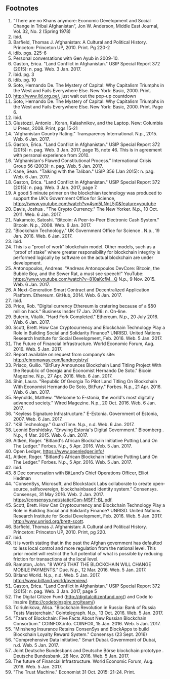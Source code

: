 ## Footnotes

1. “There are no Khans anymore: Economic Development and Social Change in Tribal Afghanistan”, Jon W. Anderson, Middle East Journal, Vol. 32, No. 2 (Spring 1978) 
2.  ibid.
3. Barfield, Thomas J. Afghanistan: A Cultural and Political History. Princeton: Princeton UP, 2010. Print. Pg 220-2
4. idib. pgs. 225-6
5. Personal conversations with Gen Ayub in 2009-10.
6. Gaston, Erica. "Land Conflict in Afghanistan." USIP Special Report 372 (2015): n. pag. Web. 3 Jan. 2017. 
7. ibid. pg. 3
8. idib. pg. 10
9. Soto, Hernando De. The Mystery of Capital: Why Capitalism Triumphs in the West and Fails Everywhere Else. New York: Basic, 2000. Print.
10. http://www.ild.org.pe/, just wait out the pop-up countdown
11. Soto, Hernando De. The Mystery of Capital: Why Capitalism Triumphs in the West and Fails Everywhere Else. New York: Basic, 2000. Print. Page 6.
12. ibid.
13. Giustozzi, Antonio . Koran, Kalashnikov, and the Laptop. New: Columbia U Press, 2008. Print,  pgs 15-21
14. "Afghanistan Country Rating." Transparency International. N.p., 2015. Web. 6 Jan. 2017.
15. Gaston, Erica. "Land Conflict in Afghanistan." USIP Special Report 372 (2015): n. pag. Web. 3 Jan. 2017, page 15, note 46.  This is in agreement with personal experience from 2010.
16. "Afghanistan's Flawed Constitutional Process." International Crisis Group 56 (2003): n. pag. Web. 5 Jan. 2017.
17. Kane, Sean. "Talking with the Taliban." USIP 356 (Jan 2015): n. pag. Web. 6 Jan. 2017. 
18. Gaston, Erica. "Land Conflict in Afghanistan." USIP Special Report 372 (2015): n. pag. Web. 3 Jan. 2017, page 7.
19. A good 5 minute primer on the blockchian technology was produced to support the UK’s Government Office for Science, https://www.youtube.com/watch?v=4sm5LNqL5j0&feature=youtube 
20. Davis, Joshua . "The Crypto Currency." The New Yorker. N.p., 10 Oct. 2011. Web. 6 Jan. 2017.
21. Nakamoto, Satoshi. "Bitcoin: A Peer-to-Peer Electronic Cash System." Bitcoin. N.p., 2008. Web. 6 Jan. 2017.
22. "Blockchain Technology." UK Government Office for Science . N.p., 19 Jan. 2016. Web. 6 Jan. 2017. 
23. ibid. 
24. This is a “proof of work” blockchain model. Other models, such as a “proof of stake” where greater responsibility for blockchain integrity is performed logically by software on the actual blockchain are under development. 
25. Antonopoulos, Andreas. "Andreas Antonopoulos DevCore: Bitcoin, the Bubble Boy, and the Sewer Rat, a must see speech!" YouTube: https://www.youtube.com/watch?v=810aKcfM__Q  N.p., 9 Nov. 2015. Web. 6 Jan. 2017. 
26. A Next-Generation Smart Contract and Decentralized Application Platform. Ethereum. GitHub, 2014. Web. 6 Jan. 2017. 
27. ibid. 
28. Price, Rob. "Digital currency Ethereum is cratering because of a $50 million hack." Business Insder 17 Jan. 2016: n. On-line.  
29. Buterin, Vitalik. "Hard Fork Completed." Ethereum. N.p., 20 July 2016. Web. 6 Jan. 2017. 
30. Scott, Brett. How Can Cryptocurrency and Blockchain Technology Play a Role in Building Social and Solidarity Finance? UNRISD. United Nations Research Institute for Social Development, Feb. 2016. Web. 5 Jan. 2017.
31. The Future of Financial Infrastructure. World Economic Forum, Aug. 2016. Web. 5 Jan. 2017. 
32. Report available on request from company’s site: http://chromaway.com/landregistry/ 
33.  Prisco, Guilio. "BitFury Announces Blockchain Land Titling Project With the Republic of Georgia and Economist Hernando De Soto." Bicoin Magezine. N.p., 27 Apr. 2016. Web. 6 Jan. 2017. 
34. Shin, Laura. "Republic Of Georgia To Pilot Land Titling On Blockchain With Economist Hernando De Soto, BitFury." Forbes. N.p., 21 Apr. 2016. Web. 6 Jan. 2017. 
35. Reynolds, Mathew. "Welcome to E-stonia, the world's most digitally advanced society." Wired Magezine. N.p., 20 Oct. 2016. Web. 6 Jan. 2017.
36. "Keyless Signature Infrastructure." E-Estonia. Government of Estonia, 2007. Web. 6 Jan. 2017.
37. "KSI Technology." GuardTime. N.p., n.d. Web. 6 Jan. 2017. 
38. Leonid Bershidsky. "Envying Estonia's Digital Government." Bloomberg . N.p., 4 Mar. 2015. Web. 6 Jan. 2017. 
39. Aitken, Roger. "Bitland's African Blockchain Initiative Putting Land On The Ledger." Forbes. N.p., 5 Apr. 2016. Web. 5 Jan. 2017. 
40. Open Ledger, https://www.openledger.info/
41. Aitken, Roger. "Bitland's African Blockchain Initiative Putting Land On The Ledger." Forbes. N.p., 5 Apr. 2016. Web. 5 Jan. 2017. 
42. ibid. 
43. 8 Dec conversation with BitLand’s Chief Operations Officer, Elliot Hedman 
44. "ConsenSys, Microsoft, and Blockstack Labs collaborate to create open­source, self­sovereign, blockchain­based identity system." Consensys. Consensys, 31 May 2016. Web. 2 Jan. 2017. <https://consensys.net/static/Con-MSFT-BL.pdf>.
45. Scott, Brett. How Can Cryptocurrency and Blockchain Technology Play a Role in Building Social and Solidarity Finance? UNRISD. United Nations Research Institute for Social Development, Feb. 2016. Web. 5 Jan. 2017. <http://www.unrisd.org/brett-scott>.
46. Barfield, Thomas J. Afghanistan: A Cultural and Political History. Princeton: Princeton UP, 2010. Print, pg 220.
47. ibid. 
48. It is worth stating that in the past the Afghan government has defaulted to less local control and more regulation from the national level.  This prior model will restrict the full potential of what is possible by reducing friction for transactions at the local level.
49. Rampton, John. "8 WAYS THAT THE BLOCKCHAIN WILL CHANGE MOBILE PAYMENTS." Due. N.p., 12 Mar. 2016. Web. 5 Jan. 2017.
50. Bitland World. N.p., n.d. Web. 5 Jan. 2017. <http://www.bitland.world/overview/>.
51. Gaston, Erica. "Land Conflict in Afghanistan." USIP Special Report 372 (2015): n. pag. Web. 3 Jan. 2017, page 5
52. The Digital Citizen Fund (http://digitalcitizenfund.org/) and Code to Inspire (http://codetoinspire.org/team/)
53. Tciriulnikova, Alisa. "Blockchain Revolution in Russia: Bank of Russia Tests Masterchain." Cointelegraph. N.p., 13 Oct. 2016. Web. 5 Jan. 2017.
54. "Tzars of Blockchain: Five Facts About New Russian Blockchain Consortium." COINFOX.info. COINFOX, 15 Jan. 2016. Web. 5 Jan. 2017. 
55. "Minsheng Insurance Retains ConsenSys and BlockApps to build Blockchain Loyalty Reward System." Consensys (23 Sept. 2016)
56. "Comprehensive Data Initiative." Smart Dubai. Government of Dubai, n.d. Web. 5 Jan. 2017. 
57. Joint Deutsche Bundesbank and Deutsche Börse blockchain prototype . Deutsche Bundesbank, 28 Nov. 2016. Web. 5 Jan. 2017. 
58. The future of Financial Infrastructure. World Economic Forum, Aug. 2016. Web. 5 Jan. 2017.
59. "The Trust Machine." Economist 31 Oct. 2015: 21-24. Print.
















